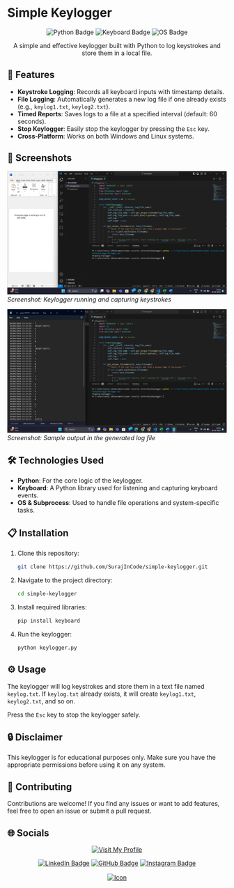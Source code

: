 # Simple Keylogger

<div align="center">

![Python Badge](https://img.shields.io/badge/Python-3776AB?style=for-the-badge&logo=python&logoColor=white)
![Keyboard Badge](https://img.shields.io/badge/keyboard-%2320232a.svg?style=for-the-badge&logo=keyboard&logoColor=white)
![OS Badge](https://img.shields.io/badge/OS-%236DB33F.svg?style=for-the-badge&logo=os&logoColor=white)

A simple and effective keylogger built with Python to log keystrokes and store them in a local file.

</div>

## 🚀 Features

- **Keystroke Logging**: Records all keyboard inputs with timestamp details.
- **File Logging**: Automatically generates a new log file if one already exists (e.g., `keylog1.txt`, `keylog2.txt`).
- **Timed Reports**: Saves logs to a file at a specified interval (default: 60 seconds).
- **Stop Keylogger**: Easily stop the keylogger by pressing the `Esc` key.
- **Cross-Platform**: Works on both Windows and Linux systems.

## 📸 Screenshots

![Keylogger in Action](/pics/s1.png)
*Screenshot: Keylogger running and capturing keystrokes*

![Log File Output](/pics/s2.png)
*Screenshot: Sample output in the generated log file*

## 🛠️ Technologies Used

- **Python**: For the core logic of the keylogger.
- **Keyboard**: A Python library used for listening and capturing keyboard events.
- **OS & Subprocess**: Used to handle file operations and system-specific tasks.

## 📋 Installation

1. Clone this repository:
   ```bash
   git clone https://github.com/SurajInCode/simple-keylogger.git
   ```

2. Navigate to the project directory:
   ```bash
   cd simple-keylogger
   ```

3. Install required libraries:
   ```bash
   pip install keyboard
   ```

4. Run the keylogger:
   ```bash
   python keylogger.py
   ```

## ⚙️ Usage

The keylogger will log keystrokes and store them in a text file named `keylog.txt`. If `keylog.txt` already exists, it will create `keylog1.txt`, `keylog2.txt`, and so on.

Press the `Esc` key to stop the keylogger safely.

## 🔒 Disclaimer

This keylogger is for educational purposes only. Make sure you have the appropriate permissions before using it on any system.

## 🤝 Contributing

Contributions are welcome! If you find any issues or want to add features, feel free to open an issue or submit a pull request.

## 🌐 Socials

<div align="center">

[![Visit My Profile](https://img.shields.io/badge/Visit%20My%20Profile-%23121011.svg?style=for-the-badge&logo=github&logoColor=white)](https://github.com/SurajInCode)

[![LinkedIn Badge](https://img.shields.io/badge/LinkedIn-%230077B5.svg?logo=linkedin&logoColor=white)](https://linkedin.com/in/suraj5045)
[![GitHub Badge](https://img.shields.io/badge/GitHub-%23121011.svg?style=for-the-badge&logo=github&logoColor=white)](https://github.com/SurajInCode)
[![Instagram Badge](https://img.shields.io/badge/Instagram-%23E4405F.svg?style=for-the-badge&logo=instagram&logoColor=white)](https://www.instagram.com/suraj.h.e/)

<a href="https://github.com/SurajInCode">
  <img src="pics/pic.ico" alt="Icon" style="vertical-align:middle; width:50px; height:auto;">
</a>

</div>